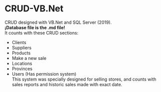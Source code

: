 # CRUD-VB.Net
CRUD designed with VB.Net and SQL Server (2019).</br>
<b>¡Database file is the .md file!</b></br>
It counts with these CRUD sections:
- Clients
- Suppliers
- Products
- Make a new sale
- Locations
- Provinces
- Users (Has permission system)<br/>
This system was specially designed for selling stores, and counts with sales reports and historic sales made with exact date.
